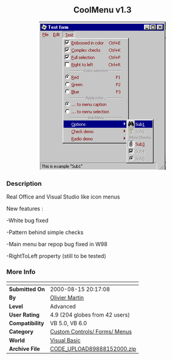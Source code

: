 ﻿<div align="center">

## CoolMenu v1\.3

<img src="PIC20008142253307722.gif">
</div>

### Description

Real Office and Visual Studio like icon menus<br>

New features :<br>

-White bug fixed<br>

-Pattern behind simple checks<br>

-Main menu bar repop bug fixed in W98<br>

-RightToLeft property (still to be tested)<br>
 
### More Info
 


<span>             |<span>
---                |---
**Submitted On**   |2000-08-15 20:17:08
**By**             |[Olivier Martin](https://github.com/Planet-Source-Code/PSCIndex/blob/master/ByAuthor/olivier-martin.md)
**Level**          |Advanced
**User Rating**    |4.9 (204 globes from 42 users)
**Compatibility**  |VB 5\.0, VB 6\.0
**Category**       |[Custom Controls/ Forms/  Menus](https://github.com/Planet-Source-Code/PSCIndex/blob/master/ByCategory/custom-controls-forms-menus__1-4.md)
**World**          |[Visual Basic](https://github.com/Planet-Source-Code/PSCIndex/blob/master/ByWorld/visual-basic.md)
**Archive File**   |[CODE\_UPLOAD89888152000\.zip](https://github.com/Planet-Source-Code/olivier-martin-coolmenu-v1-3__1-10692/archive/master.zip)








